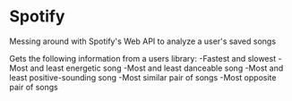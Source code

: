 # Spotify

Messing around with Spotify's Web API to analyze a user's saved songs

Gets the following information from a users library:
-Fastest and slowest
-Most and least energetic song
-Most and least danceable song
-Most and least positive-sounding song
-Most similar pair of songs
-Most opposite pair of songs
